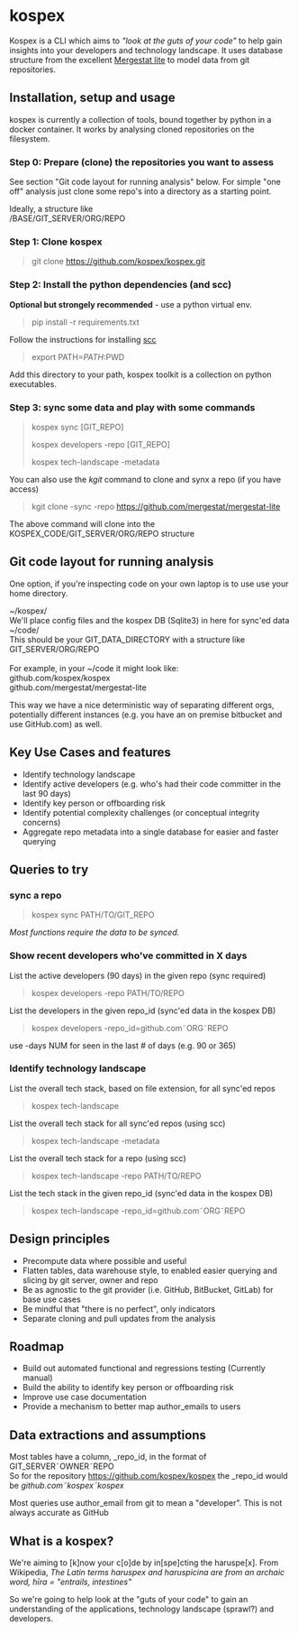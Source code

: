 # kospex

Kospex is a CLI which aims to _"look at the guts of your code"_ to help gain insights into your developers and technology landscape.
It uses database structure from the excellent [Mergestat lite](https://github.com/mergestat/mergestat-lite) to model data from git repositories. 

## Installation, setup and usage

kospex is currently a collection of tools, bound together by python in a docker container. 
It works by analysing cloned repositories on the filesystem. 

### Step 0: Prepare (clone) the repositories you want to assess

See section "Git code layout for running analysis" below. For simple "one off" analysis just clone some repo's into a directory as a starting point. 

Ideally, a structure like \
/BASE/GIT_SERVER/ORG/REPO

### Step 1: Clone kospex

> git clone https://github.com/kospex/kospex.git

### Step 2: Install the python dependencies (and scc)

**Optional but strongely recommended** - use a python virtual env. 

> pip install -r requirements.txt

Follow the instructions for installing [scc](https://github.com/boyter/scc)

> export PATH=$PATH:$PWD

Add this directory to your path, kospex toolkit is a collection on python executables.


### Step 3: sync some data and play with some commands

> kospex sync [GIT_REPO]
>
> kospex developers -repo [GIT_REPO]
>
> kospex tech-landscape -metadata

You can also use the _kgit_ command to clone and synx a repo (if you have access)

> kgit clone -sync -repo https://github.com/mergestat/mergestat-lite

The above command will clone into the KOSPEX_CODE/GIT_SERVER/ORG/REPO structure

## Git code layout for running analysis

One option, if you're inspecting code on your own laptop is to use use your home directory. 

~/kospex/ \
We'll place config files and the kospex DB (Sqlite3) in here for sync'ed data \
~/code/ \
This should be your GIT_DATA_DIRECTORY with a structure like \
GIT_SERVER/ORG/REPO \
 \
For example, in your ~/code it might look like: \
github.com/kospex/kospex \
github.com/mergestat/mergestat-lite

This way we have a nice deterministic way of separating different orgs, potentially different instances (e.g. you have an on premise bitbucket and use GitHub.com) as well. 

## Key Use Cases and features

 - Identify technology landscape
 - Identify active developers (e.g. who's had their code committer in the last 90 days)
 - Identify key person or offboarding risk
 - Identify potential complexity challenges (or conceptual integrity concerns)
 - Aggregate repo metadata into a single database for easier and faster querying

## Queries to try

### sync a repo

> kospex sync PATH/TO/GIT_REPO

_Most functions require the data to be synced._ 

### Show recent developers who've committed in X days

List the active developers (90 days) in the given repo (sync required)
> kospex developers -repo PATH/TO/REPO

List the developers in the given repo_id (sync'ed data in the kospex DB)
> kospex developers -repo_id=github.com&tilde;ORG&tilde;REPO

use -days NUM for seen in the last # of days (e.g. 90 or 365)

### Identify technology landscape

List the overall tech stack, based on file extension, for all sync'ed repos
> kospex tech-landscape

List the overall tech stack for all sync'ed repos (using scc)
> kospex tech-landscape -metadata

List the overall tech stack for a repo (using scc)
> kospex tech-landscape -repo PATH/TO/REPO

List the tech stack in the given repo_id (sync'ed data in the kospex DB)
> kospex tech-landscape -repo_id=github.com&tilde;ORG&tilde;REPO

## Design principles

- Precompute data where possible and useful
- Flatten tables, data warehouse style, to enabled easier querying and slicing by git server, owner and repo
- Be as agnostic to the git provider (i.e. GitHub, BitBucket, GitLab) for base use cases
- Be mindful that "there is no perfect", only indicators
- Separate cloning and pull updates from the analysis

## Roadmap

- Build out automated functional and regressions testing (Currently manual)
- Build the ability to identify key person or offboarding risk
- Improve use case documentation 
- Provide a mechanism to better map author_emails to users

## Data extractions and assumptions

Most tables have a column, _repo_id, in the format of GIT_SERVER&tilde;OWNER&tilde;REPO  
So for the repository https://github.com/kospex/kospex the _repo_id would be _github.com&tilde;kospex&tilde;kospex_

Most queries use author_email from git to mean a "developer". This is not always accurate as GitHub 

## What is a kospex?

We're aiming to [k]now your c[o]de by in[spe]cting the haruspe[x].
From Wikipedia, _The Latin terms haruspex and haruspicina are from an archaic word, hīra = "entrails, intestines"_

So we're going to help look at the "guts of your code" to gain an understanding of the applications, technology landscape (sprawl?) and developers.



